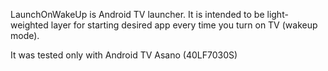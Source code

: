 LaunchOnWakeUp is  Android TV launcher. It is intended to be light-weighted layer for starting desired app every time you turn on TV (wakeup mode).

It was tested only with Android TV Asano (40LF7030S)
